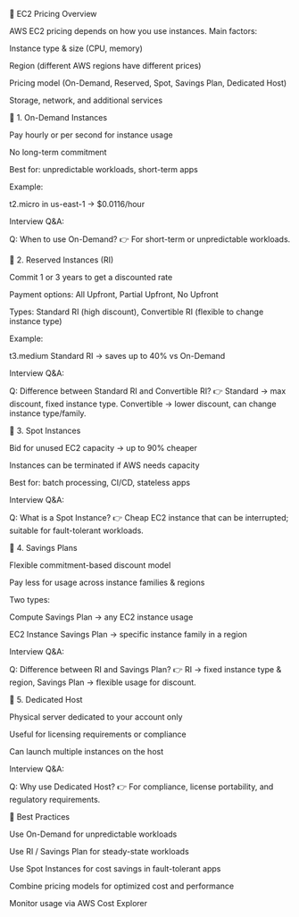 📘 EC2 Pricing Overview

AWS EC2 pricing depends on how you use instances. Main factors:

Instance type & size (CPU, memory)

Region (different AWS regions have different prices)

Pricing model (On-Demand, Reserved, Spot, Savings Plan, Dedicated Host)

Storage, network, and additional services

🔹 1. On-Demand Instances

Pay hourly or per second for instance usage

No long-term commitment

Best for: unpredictable workloads, short-term apps

Example:

t2.micro in us-east-1 → $0.0116/hour

Interview Q&A:

Q: When to use On-Demand?
👉 For short-term or unpredictable workloads.

🔹 2. Reserved Instances (RI)

Commit 1 or 3 years to get a discounted rate

Payment options: All Upfront, Partial Upfront, No Upfront

Types: Standard RI (high discount), Convertible RI (flexible to change instance type)

Example:

t3.medium Standard RI → saves up to 40% vs On-Demand

Interview Q&A:

Q: Difference between Standard RI and Convertible RI?
👉 Standard → max discount, fixed instance type. Convertible → lower discount, can change instance type/family.

🔹 3. Spot Instances

Bid for unused EC2 capacity → up to 90% cheaper

Instances can be terminated if AWS needs capacity

Best for: batch processing, CI/CD, stateless apps

Interview Q&A:

Q: What is a Spot Instance?
👉 Cheap EC2 instance that can be interrupted; suitable for fault-tolerant workloads.

🔹 4. Savings Plans

Flexible commitment-based discount model

Pay less for usage across instance families & regions

Two types:

Compute Savings Plan → any EC2 instance usage

EC2 Instance Savings Plan → specific instance family in a region

Interview Q&A:

Q: Difference between RI and Savings Plan?
👉 RI → fixed instance type & region, Savings Plan → flexible usage for discount.

🔹 5. Dedicated Host

Physical server dedicated to your account only

Useful for licensing requirements or compliance

Can launch multiple instances on the host

Interview Q&A:

Q: Why use Dedicated Host?
👉 For compliance, license portability, and regulatory requirements.

🔹 Best Practices

Use On-Demand for unpredictable workloads

Use RI / Savings Plan for steady-state workloads

Use Spot Instances for cost savings in fault-tolerant apps

Combine pricing models for optimized cost and performance

Monitor usage via AWS Cost Explorer
